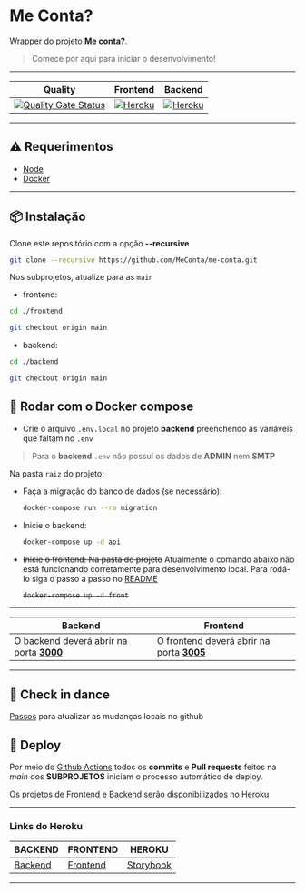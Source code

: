 # Me Conta? #


Wrapper do projeto **Me conta?**.

> Comece por aqui para iniciar o desenvolvimento!

---
| Quality                                                                                                                                                                      | Frontend                                                                                                        | Backend                                                                                                       |
|------------------------------------------------------------------------------------------------------------------------------------------------------------------------------|-----------------------------------------------------------------------------------------------------------------|---------------------------------------------------------------------------------------------------------------|
| [![Quality Gate Status](https://sonarcloud.io/api/project_badges/measure?project=MeConta_me-conta&metric=alert_status)](https://sonarcloud.io/dashboard?id=MeConta_me-conta) | [![Heroku](https://heroku-badge.herokuapp.com/?app=me-conta-frontend)](https://me-conta-frontend.herokuapp.com) | [![Heroku](https://heroku-badge.herokuapp.com/?app=me-conta-backend)](https://me-conta-backend.herokuapp.com) |
---

## :warning: Requerimentos ##

* [Node](https://nodejs.org/)
* [Docker](https://www.docker.com/products/docker-desktop)

---

## :package: Instalação ##

Clone este repositório com a opção **--recursive**

```bash
git clone --recursive https://github.com/MeConta/me-conta.git
```
Nos subprojetos, atualize para as `main`
- frontend:
```bash
cd ./frontend
```
```bash
git checkout origin main
```
- backend:
```bash
cd ./backend
```
```bash
git checkout origin main
```

## :whale: Rodar com o Docker compose ##

- Crie o arquivo `.env.local` no projeto **backend** preenchendo as variáveis que faltam no `.env`
> Para o **backend** `.env` não possuí os dados de **ADMIN** nem **SMTP**

Na pasta `raiz` do projeto:
- Faça a migração do banco de dados (se necessário):
  ```bash
  docker-compose run --rm migration
  ```
- Inicie o backend:
  ```bash
  docker-compose up -d api
  ```
- <s>Inicie o frontend: Na pasta do projeto</s> Atualmente o comando abaixo não está funcionando corretamente para desenvolvimento local. Para rodá-lo siga o passo a passo no [README](https://github.com/MeConta/me-conta-frontend/blob/main/README.md)
  <s>
  ```bash
  docker-compose up -d front
  ```
  </s>

---
    
| Backend                                  | Frontend                                  |
|------------------------------------------|-------------------------------------------|
| O backend deverá abrir na porta **[3000](http://localhost:3000)** | O frontend deverá abrir na porta **[3005](http://localhost:3005)** |

---

## 👣 Check in dance
[Passos](https://github.com/MeConta/me-conta/blob/main/check-in-dance.md) para atualizar as mudanças locais no github

## :robot: Deploy ##


Por meio do [Github Actions](https://github.com/features/actions) todos os **commits** e **Pull requests** feitos na *main* dos **SUBPROJETOS** iniciam o processo automático de deploy.

Os projetos de [Frontend](https://github.com/MeConta/me-conta-frontend) e [Backend](https://github.com/MeConta/me-conta-backend) serão disponibilizados no [Heroku](https://heroku.com)

---
### Links do **Heroku** ###
| BACKEND                                          | FRONTEND                                            | HEROKU                                                |
|--------------------------------------------------|-----------------------------------------------------|-------------------------------------------------------|
| [Backend](https://me-conta-backend.herokuapp.com)| [Frontend](https://me-conta-frontend.herokuapp.com) | [Storybook](https://me-conta-storybook.herokuapp.com) | 

---